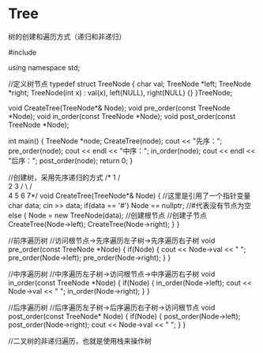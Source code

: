 # Tree
树的创建和遍历方式（递归和非递归）

#include <iostream>

using namespace std;

//定义树节点
typedef struct TreeNode {
  char val;
  TreeNode *left;
  TreeNode *right;
  TreeNode(int x) : val(x), left(NULL), right(NULL) {}
}TreeNode;

void CreateTree(TreeNode*& Node);
void  pre_order(const TreeNode *Node);
void  in_order(const TreeNode *Node);
void  post_order(const TreeNode *Node);

int main()
{
    TreeNode *node;
    CreateTree(node);
    cout << "先序：";
    pre_order(node);
    cout << endl << "中序：";
    in_order(node);
    cout << endl << "后序：";
    post_order(node);
    return 0;
}

//创建树，采用先序递归的方式
/*          1
          /  \
        2     3
       / \   / \
      4   5 6   7*/
void CreateTree(TreeNode*& Node) { //这里是引用了一个指针变量
    char data;
    cin >> data;
    if(data == '#') Node == nullptr; //#代表没有节点为空
    else {
        Node = new TreeNode(data); //创建根节点
        //创建子节点
        CreateTree(Node->left);
        CreateTree(Node->right);
    }
}

//前序遍历树
//访问根节点->先序遍历左子树->先序遍历右子树
void  pre_order(const TreeNode *Node) {
    if(Node) {
        cout << Node->val << " ";
        pre_order(Node->left);
        pre_order(Node->right);
    }
}

//中序遍历树
//中序遍历左子树->访问根节点->中序遍历右子树
void in_order(const TreeNode *Node) {
    if(Node) {
        in_order(Node->left);
        cout << Node->val << " ";
        in_order(Node->right);
    }
}

//后序遍历树
//后序遍历左子树->后序遍历右子树->访问根节点
void post_order(const TreeNode* Node) {
    if(Node) {
        post_order(Node->left);
        post_order(Node->right);
        cout << Node->val << " ";
    }
}

//二叉树的非递归遍历，也就是使用栈来操作树

